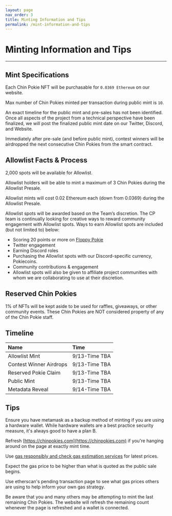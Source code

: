 ```yaml
---
layout: page
nav_order: 3
title: Minting Information and Tips
permalink: /mint-information-and-tips
---
```

# Minting Information and Tips
---
## Mint Specifications
Each Chin Pokie NFT will be purchasable for `0.0369 Ethereum` on our website.

Max number of Chin Pokies minted per transaction during public mint is `10`.

An exact timeline for the public mint and pre-sales has not been identified. Once all aspects of the project from a technical perspective have been finalized, we will post the finalized public mint date on our Twitter, Discord, and Website. 

Immediately after pre-sale (and before public mint), contest winners will be airdropped the next consecutive Chin Pokies from the smart contract.

## Allowlist Facts & Process
2,000 spots will be available for Allowlist. 

Allowlist holders will be able to mint a maximum of 3 Chin Pokies during the Allowlist Presale.

Allowlist mints will cost 0.02 Ethereum each (down from 0.0369) during the Allowlist Presale. 

Allowlist spots will be awarded based on the Team’s discretion. The CP team is continually looking for creative ways to reward community engagement with Allowlist spots.  Ways to earn Allowlist spots are included (but not limited to) below:
- Scoring 20 points or more on [Floppy Pokie](https://chinpokies.com/floppy-pokie)
- Twitter engagement
- Earning Discord roles
- Purchasing the Allowlist spots with our Discord-specific currency, Pokiecoins. 
- Community contributions & engagement
- Allowlist spots will also be given to affiliate project communities with whom we are collaborating to use at their discretion.

## Reserved Chin Pokies
1% of NFTs will be kept aside to be used for raffles, giveaways, or other community events. 
These Chin Pokies are NOT considered property of any of the Chin Pokie staff. 

## Timeline

| Name        | Time          |
|:-------------|:------------------|
| Allowlist Mint           | 9/13-Time TBA | 
| Contest Winner Airdrops | 9/13-Time TBA | 
| Reserved Pokie Claim | 9/13-Time TBA | 
| Public Mint           | 9/13-Time TBA | 
| Metadata Reveal           | 9/14-Time TBA |  

## Tips

Ensure you have metamask as a backup method of minting if you are using a hardware wallet. While hardware wallets are a best practice security measure, it's always good to have a plan B. 

Refresh [https://chinpokies.com](https://chinpokies.com) if you're hanging around on the page at exactly mint time.

Use [gas responsibly and check gas estimation services](https://www.blocknative.com/gas-estimator?gasType=ethereum) for latest prices.

Expect the gas price to be higher than what is quoted as the public sale begins.

Use etherscan's pending transaction page to see what gas prices others are using to help inform your own gas strategy.

Be aware that you and many others may be attempting to mint the last remaining Chin Pokies. The website will refresh the remaining count whenever the page is refreshed and a wallet is connected.
